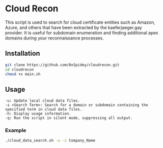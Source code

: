 # Cloud Recon
This script is used to search for cloud certificate entities such as Amazon, Azure, and others that have been extracted by the kaeferjaeger.gay provider. It is useful for subdomain enumeration and finding additional apex domains during your reconnaissance processes.
## Installation
```bash
git clone https://github.com/0xSpidey/cloudrecon.git
cd cloudrecon
chmod +x main.sh
```
## Usage
    -u: Update local cloud data files.
    -s <Search Term>: Search for a domain or subdomain containing the specified term in cloud data files.
    -h: Display usage information.
    -q: Run the script in silent mode, suppressing all output.
### Example 
```bash
./cloud_data_search.sh -u -s Company_Name
```
